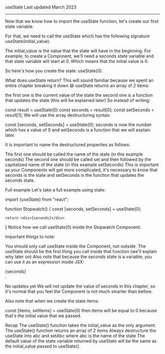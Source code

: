 useState 
Last updated March 2023
*****
Now that we know how to import the useState function, let's create our first state variable.

For that, we need to call the useState which has the following signature useState(initial_value).

The initial_value is the value that the state will have in the beginning.
For example, to create a <Stopwatch /> Component, we'll need a seconds state variable and that state variable will start at 0.
Which means that the initial value is 0.

So here's how you create the state: useState(0).

What does useState return?
This will sound familiar because we spent an entire chapter breaking it down 😄
useState returns an array of 2 items:

the first one is the current value of the state
the second one is a function that updates the state (this will be explained later)
So instead of writing:

const result = useState(0)
const seconds = result[0];
const setSeconds = result[1];
We will use the array destructuring syntax:

const [seconds, setSeconds] = useState(0);
seconds is now the number which has a value of 0 and setSeconds is a function that we will explain later.

It is important to name the destructured properties as follows:

The first one should be called the name of the state (in this example seconds)
The second one should be called set and then followed by the capitalized name of the state (in this example setSeconds)
This is important as your Components will get more complicated, it's necessary to know that seconds is the state and setSeconds is the function that updates the seconds state.

Full example
Let's take a full example using state:

import {useState} from "react";

function Stopwatch() {
    const [seconds, setSeconds] = useState(0);

    return <div>{seconds}</div>
}
Notice how we call useState(0) inside the Stopwatch Component.

Important things to note:

You should only call useState inside the Component, not outside.
The useState should be the first thing you call inside that function (we'll explain why later on)
Also note that because the seconds state is a variable, you can use it as an expression inside JSX: <div>{seconds}</div>.

No updates yet
We will not update the value of seconds in this chapter, so it's normal that you feel the Component is not much smarter than before.

Also note that when we create the state items:

const [items, setItems] = useState(0)
then items will be equal to 0 because that's the initial value that we passed.

Recap
The useState() function takes the initial_value as the only argument.
The useState() function returns an array of 2 items
Always destructure the useState into abc and setAbc where abc is the name of the state
The default value of the state variable returned by useState will be the same as the initial_value passed to useState().
